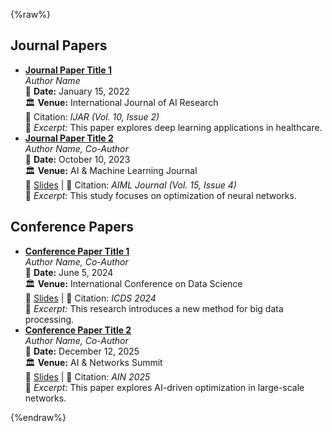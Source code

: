 {%raw%}
<h2>Journal Papers</h2>
<ul id="publications-list">
  <li class="publication" data-category="journal">
    <strong><a href="http://academicpages.github.io/files/paper1.pdf">Journal Paper Title 1</a></strong><br>
    <em>Author Name</em><br>
    📅 <strong>Date:</strong> January 15, 2022 <br>
    🏛 <strong>Venue:</strong> International Journal of AI Research <br>
    📖 Citation: <em>IJAR (Vol. 10, Issue 2)</em><br>
    📝 <em>Excerpt:</em> This paper explores deep learning applications in healthcare. <!--more--> 
  </li>

  <li class="publication" data-category="journal">
    <strong><a href="http://academicpages.github.io/files/paper2.pdf">Journal Paper Title 2</a></strong><br>
    <em>Author Name, Co-Author</em><br>
    📅 <strong>Date:</strong> October 10, 2023 <br>
    🏛 <strong>Venue:</strong> AI & Machine Learning Journal <br>
    📄 <a href="http://academicpages.github.io/files/slides2.pdf">Slides</a> | 📖 Citation: <em>AIML Journal (Vol. 15, Issue 4)</em><br>
    📝 <em>Excerpt:</em> This study focuses on optimization of neural networks.<!--more--> 
  </li>
</ul>

<h2>Conference Papers</h2>
<ul id="publications-list">
  <li class="publication" data-category="conference">
    <strong><a href="http://example.com/paper3.pdf">Conference Paper Title 1</a></strong><br>
    <em>Author Name, Co-Author</em><br>
    📅 <strong>Date:</strong> June 5, 2024 <br>
    🏛 <strong>Venue:</strong> International Conference on Data Science <br>
    📄 <a href="http://example.com/slides3.pdf">Slides</a> | 📖 Citation: <em>ICDS 2024</em><br>
    📝 <em>Excerpt:</em> This research introduces a new method for big data processing.<!--more--> 
  </li>

  <li class="publication" data-category="conference">
    <strong><a href="http://example.com/paper4.pdf">Conference Paper Title 2</a></strong><br>
    <em>Author Name, Co-Author</em><br>
    📅 <strong>Date:</strong> December 12, 2025 <br>
    🏛 <strong>Venue:</strong> AI & Networks Summit <br>
    📄 <a href="http://example.com/slides4.pdf">Slides</a> | 📖 Citation: <em>AIN 2025</em><br>
    📝 <em>Excerpt:</em> This paper explores AI-driven optimization in large-scale networks.<!--more--> 
  </li>
</ul>
{%endraw%}